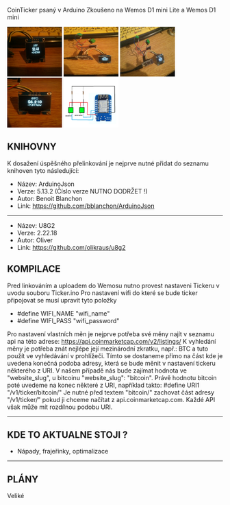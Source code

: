 CoinTicker psaný v Arduino
Zkoušeno na Wemos D1 mini Lite a Wemos D1 mini

<p align="left">
  <img width="128" height="116" src="https://github.com/Fractvival/CoinTicker/blob/master/Images/03.jpg">
  <img width="128" height="116" src="https://github.com/Fractvival/CoinTicker/blob/master/Images/04.jpg">
  <img width="128" height="116" src="https://github.com/Fractvival/CoinTicker/blob/master/Images/05.jpg">
  <img width="128" height="116" src="https://github.com/Fractvival/CoinTicker/blob/master/Images/06.jpg">
  <img width="128" height="116" src="https://github.com/Fractvival/CoinTicker/blob/master/Images/butny.png">
</p>

KNIHOVNY
--------

K dosažení úspěšného přelinkování je nejprve nutné přidat do seznamu knihoven tyto následující:
- Název: ArduinoJson
- Verze: 5.13.2 (Číslo verze NUTNO DODRŽET !)
- Autor: Benoit Blanchon
- Link: https://github.com/bblanchon/ArduinoJson
------------
- Název: U8G2
- Verze: 2.22.18
- Autor: Oliver
- Link: https://github.com/olikraus/u8g2

KOMPILACE
---------
Pred linkováním a uploadem do Wemosu nutno provest nastaveni Tickeru v uvodu souboru Ticker.ino
Pro nastavení wifi do které se bude ticker připojovat se musí upravit tyto položky
  - #define WIFI_NAME "wifi_name"
  - #define WIFI_PASS "wifi_password"

Pro nastavení vlastních měn je nejprve potřeba své měny najít v seznamu api na této adrese:
https://api.coinmarketcap.com/v2/listings/
K vyhledání měny je potřeba znát nejlépe její mezinárodní zkratku, např.: BTC a tuto použít ve vyhledávání v prohlížeči.
Tímto se dostaneme přímo na část kde je uvedena konečná podoba adresy, která se bude měnit v nastavení tickeru některého z URI.
V našem případě nás bude zajímat hodnota ve "website_slug", u bitcoinu "website_slug": "bitcoin". 
Právě hodnotu bitcoin poté uvedeme na konec některé z URI, například takto:
  #define URI1 "/v1/ticker/bitcoin/"
Je nutné před textem "bitcoin/" zachovat část adresy "/v1/ticker/" pokud ji chceme načítat z api.coinmarketcap.com.
Každé API však může mít rozdílnou podobu URI.

----------------------------------------
KDE TO AKTUALNE STOJI ?
----------------------------------------
- Nápady, frajeřinky, optimalizace

----------------------------------------
PLÁNY
----------------------------------------
Veliké
